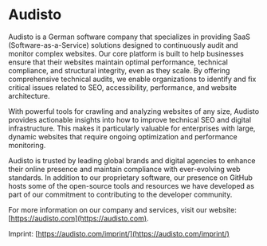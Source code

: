 # Audisto

Audisto is a German software company that specializes in providing SaaS (Software-as-a-Service) solutions designed to continuously audit and monitor complex websites. Our core platform is built to help businesses ensure that their websites maintain optimal performance, technical compliance, and structural integrity, even as they scale. By offering comprehensive technical audits, we enable organizations to identify and fix critical issues related to SEO, accessibility, performance, and website architecture.

With powerful tools for crawling and analyzing websites of any size, Audisto provides actionable insights into how to improve technical SEO and digital infrastructure. This makes it particularly valuable for enterprises with large, dynamic websites that require ongoing optimization and performance monitoring. 

Audisto is trusted by leading global brands and digital agencies to enhance their online presence and maintain compliance with ever-evolving web standards. In addition to our proprietary software, our presence on GitHub hosts some of the open-source tools and resources we have developed as part of our commitment to contributing to the developer community.

For more information on our company and services, visit our website: [https://audisto.com](https://audisto.com).

Imprint: [https://audisto.com/imprint/](https://audisto.com/imprint/)
